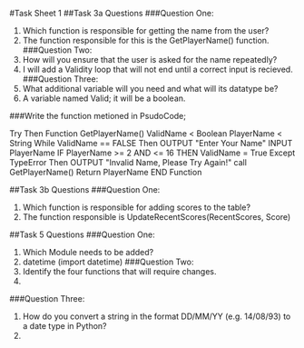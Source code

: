 #Task Sheet 1
##Task 3a Questions
###Question One:
1. Which function is responsible for getting the name from the user?
2. The function responsible for this is the GetPlayerName() function. 
###Question Two:
1. How will you ensure that the user is asked for the name repeatedly?
2. I will add a Validity loop that will not end until a correct input is recieved.
###Question Three:
1. What additional variable will you need and what will its datatype be?
2. A variable named Valid; it will be a boolean.

###Write the function metioned in PsudoCode;
  
Try Then
Function GetPlayerName()
ValidName < Boolean
PlayerName < String
While ValidName == FALSE Then
    OUTPUT "Enter Your Name"
    INPUT PlayerName
    IF PlayerName >= 2 AND <= 16 THEN
        ValidName = True
    Except TypeError Then
        OUTPUT "Invalid Name, Please Try Again!"
call GetPlayerName()
Return PlayerName
END Function

##Task 3b Questions
###Question One:
1. Which function is responsible for adding scores to the table?
2. The function responsible is UpdateRecentScores(RecentScores, Score)

##Task 5 Questions
###Question One:
1. Which Module needs to be added?
2. datetime (import datetime)
###Question Two:
1. Identify the four functions that will require changes.
2. 
###Question Three:
1. How do you convert a string in the format DD/MM/YY (e.g. 14/08/93) to a date type in Python?
2. 